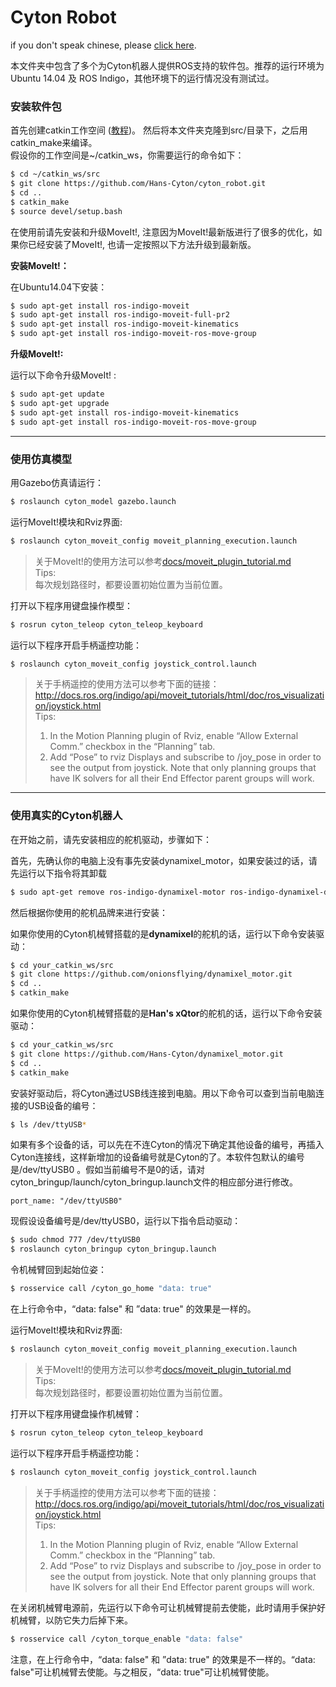 Cyton Robot
======
if you don't speak chinese, please [click here](./README_english.md).

本文件夹中包含了多个为Cyton机器人提供ROS支持的软件包。推荐的运行环境为 Ubuntu 14.04 及 ROS Indigo，其他环境下的运行情况没有测试过。

### 安装软件包

首先创建catkin工作空间 ([教程](http://wiki.ros.org/catkin/Tutorials))。 然后将本文件夹克隆到src/目录下，之后用catkin_make来编译。  
假设你的工作空间是~/catkin_ws，你需要运行的命令如下：
```sh
$ cd ~/catkin_ws/src
$ git clone https://github.com/Hans-Cyton/cyton_robot.git
$ cd ..
$ catkin_make
$ source devel/setup.bash
```

在使用前请先安装和升级MoveIt!, 注意因为MoveIt!最新版进行了很多的优化，如果你已经安装了MoveIt!, 也请一定按照以下方法升级到最新版。

**安装MoveIt!：**

在Ubuntu14.04下安装：

```sh
$ sudo apt-get install ros-indigo-moveit
$ sudo apt-get install ros-indigo-moveit-full-pr2
$ sudo apt-get install ros-indigo-moveit-kinematics
$ sudo apt-get install ros-indigo-moveit-ros-move-group
```
**升级MoveIt!:**

运行以下命令升级MoveIt! :
```sh
$ sudo apt-get update
$ sudo apt-get upgrade
$ sudo apt-get install ros-indigo-moveit-kinematics
$ sudo apt-get install ros-indigo-moveit-ros-move-group
```

---

### 使用仿真模型

用Gazebo仿真请运行：
```sh
$ roslaunch cyton_model gazebo.launch
```
运行MoveIt!模块和Rviz界面:
```sh
$ roslaunch cyton_moveit_config moveit_planning_execution.launch
```
> 关于MoveIt!的使用方法可以参考[docs/moveit_plugin_tutorial.md](docs/moveit_plugin_tutorial.md)  
Tips:  
每次规划路径时，都要设置初始位置为当前位置。

打开以下程序用键盘操作模型：
```sh
$ rosrun cyton_teleop cyton_teleop_keyboard
```
运行以下程序开启手柄遥控功能：
```sh
$ roslaunch cyton_moveit_config joystick_control.launch
```
> 关于手柄遥控的使用方法可以参考下面的链接：  
http://docs.ros.org/indigo/api/moveit_tutorials/html/doc/ros_visualization/joystick.html  
Tips:  
> 1. In the Motion Planning plugin of Rviz, enable “Allow External Comm.” checkbox in the “Planning” tab.  
> 2. Add “Pose” to rviz Displays and subscribe to /joy_pose in order to see the output from joystick. Note that only planning groups that have IK solvers for all their End Effector parent groups will work.

---

### 使用真实的Cyton机器人
在开始之前，请先安装相应的舵机驱动，步骤如下：

首先，先确认你的电脑上没有事先安装dynamixel_motor，如果安装过的话，请先运行以下指令将其卸载
```sh
$ sudo apt-get remove ros-indigo-dynamixel-motor ros-indigo-dynamixel-driver ros-indigo-dynamixel-controllers ros-indigo-dynamixel-msgs ros-indigo-dynamixel-tutorials
```
然后根据你使用的舵机品牌来进行安装：

如果你使用的Cyton机械臂搭载的是**dynamixel**的舵机的话，运行以下命令安装驱动：
```sh
$ cd your_catkin_ws/src
$ git clone https://github.com/onionsflying/dynamixel_motor.git
$ cd ..
$ catkin_make
```
如果你使用的Cyton机械臂搭载的是**Han's xQtor**的舵机的话，运行以下命令安装驱动：
```sh
$ cd your_catkin_ws/src
$ git clone https://github.com/Hans-Cyton/dynamixel_motor.git
$ cd ..
$ catkin_make
```

安装好驱动后，将Cyton通过USB线连接到电脑。用以下命令可以查到当前电脑连接的USB设备的编号：
```sh
$ ls /dev/ttyUSB*
```
如果有多个设备的话，可以先在不连Cyton的情况下确定其他设备的编号，再插入Cyton连接线，这样新增加的设备编号就是Cyton的了。本软件包默认的编号是/dev/ttyUSB0 。假如当前编号不是0的话，请对cyton_bringup/launch/cyton_bringup.launch文件的相应部分进行修改。
```
port_name: "/dev/ttyUSB0"
```

现假设设备编号是/dev/ttyUSB0，运行以下指令启动驱动：
```sh
$ sudo chmod 777 /dev/ttyUSB0
$ roslaunch cyton_bringup cyton_bringup.launch
```
令机械臂回到起始位姿：
```sh
$ rosservice call /cyton_go_home "data: true"
```
在上行命令中，“data: false" 和 ”data: true" 的效果是一样的。

运行MoveIt!模块和Rviz界面:
```sh
$ roslaunch cyton_moveit_config moveit_planning_execution.launch
```
> 关于MoveIt!的使用方法可以参考[docs/moveit_plugin_tutorial.md](docs/moveit_plugin_tutorial.md)  
Tips:  
每次规划路径时，都要设置初始位置为当前位置。

打开以下程序用键盘操作机械臂：
```sh
$ rosrun cyton_teleop cyton_teleop_keyboard
```
运行以下程序开启手柄遥控功能：
```sh
$ roslaunch cyton_moveit_config joystick_control.launch
```
> 关于手柄遥控的使用方法可以参考下面的链接：  
http://docs.ros.org/indigo/api/moveit_tutorials/html/doc/ros_visualization/joystick.html  
Tips:  
> 1. In the Motion Planning plugin of Rviz, enable “Allow External Comm.” checkbox in the “Planning” tab.   
> 2. Add “Pose” to rviz Displays and subscribe to /joy_pose in order to see the output from joystick. Note that only planning groups that have IK solvers for all their End Effector parent groups will work.

在关闭机械臂电源前，先运行以下命令可让机械臂提前去使能，此时请用手保护好机械臂，以防它失力后掉下来。
```sh
$ rosservice call /cyton_torque_enable "data: false" 
```
注意，在上行命令中，“data: false" 和 ”data: true" 的效果是不一样的。“data: false"可让机械臂去使能。与之相反，“data: true"可让机械臂使能。